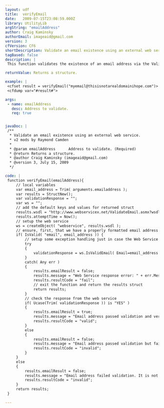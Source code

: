 ```yaml
---
layout: udf
title:  verifyEmail
date:   2009-07-15T23:08:59.000Z
library: UtilityLib
argString: "emailAddress"
author: Craig Kaminsky
authorEmail: imageaid@gmail.com
version: 3
cfVersion: CF6
shortDescription: Validate an email existence using an external web service.
tagBased: false
description: |
 This function validates the existence of an email address via the ValidateEmail Web Service at webservicex.net.

returnValue: Returns a structure.

example: |
 <cfset result = verifyEmail("myemail@thisisnotarealdomainihope.com")>
 <cfdump var="#result#">

args:
 - name: emailAddress
   desc: Address to validate.
   req: true


javaDoc: |
 /**
  * Validate an email existence using an external web service.
  * v2 mods by Raymond Camden
  * 
  * @param emailAddress      Address to validate. (Required)
  * @return Returns a structure. 
  * @author Craig Kaminsky (imageaid@gmail.com) 
  * @version 3, July 15, 2009 
  */

code: |
 function verifyEmail(emailAddress){
     // local variables
     var email_address = Trim( arguments.emailaddress );
     var results = StructNew();
     var validationResponse = "";
     var ws = "";
     // add the default keys and values for returned struct 
     results.wsdl = "http://www.webservicex.net/ValidateEmail.asmx?wsdl";
     results.attemptTime = Now();
     // setup the web service
     ws = createObject( "webservice", results.wsdl );
     // ensure, first, that we have a properly formatted email address
     if( IsValid( "email", email_address )) {
         // setup some exception handling just in case the Web Service is down, etc.
         try
         {
             validationResponse = ws.IsValidEmail( Email=email_address );
         }
         catch( Any err )
         {
             results.emailResult = false;
             results.message = "Web Service response error: " + err.Message;
             results.resultCode = "fail";
             // exit the function and return the results struct
             return results;
         }            
         // check the response from the web service
         if( Ucase(Trim( validationResponse )) is "YES" )
         {
             results.emailResult = true;
             results.message = "Email address passed validation and verification.";
             results.resultCode = "valid";
         }
         else
         {
             results.emailResult = false;
             results.message = "Email address passed validation but failed verification.";
             results.resultCode = "invalid";
         }
     }
     else
     {
         results.emailResult = false;
         results.message = "Email address failed validation. It is not properly formatted.";
         results.resultCode = "invalid";
     }
     return results;
 }

---
```


